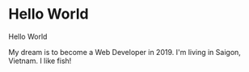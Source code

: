 # Hello World
Hello World
<p>My dream is to become a Web Developer in 2019.
I'm living in Saigon, Vietnam. I like fish!</p>
